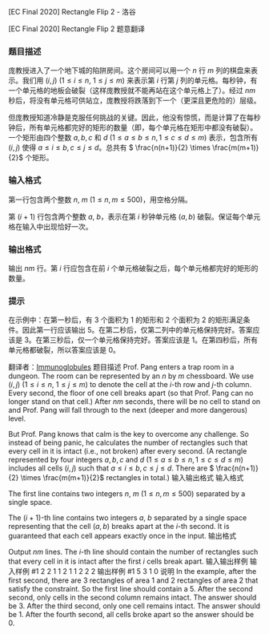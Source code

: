 



[EC Final 2020] Rectangle Flip 2 - 洛谷














[EC Final 2020] Rectangle Flip 2
题意翻译
### 题目描述

庞教授进入了一个地下城的陷阱房间。这个房间可以用一个 $n$ 行 $m$ 列的棋盘来表示。我们用 $(i, j)$ ($1\le i\le n$, $1\le j\le m$) 来表示第 $i$ 行第 $j$ 列的单元格。每秒钟，有一个单元格的地板会破裂（这样庞教授就不能再站在这个单元格上了）。经过 $nm$ 秒后，将没有单元格可供站立，庞教授将跌落到下一个（更深且更危险的）层级。

但庞教授知道冷静是克服任何挑战的关键。因此，他没有惊慌，而是计算了在每秒钟后，所有单元格都完好的矩形的数量（即，每个单元格在矩形中都没有破裂）。一个矩形由四个整数 $a, b, c$ 和 $d$ ($1\le a\le b\le n, 1\le c\le d\le m$) 表示，包含所有 $(i, j)$ 使得 $a\le i\le b, c\le j\le d$。总共有 $
\frac{n(n+1)}{2} \times \frac{m(m+1)}{2}$ 个矩形。

### 输入格式

第一行包含两个整数 $n$, $m$ ($1\le n, m\le 500$)，用空格分隔。

第 $(i+1)$ 行包含两个整数 $a$, $b$，表示在第 $i$ 秒钟单元格 $(a, b)$ 破裂。保证每个单元格在输入中出现恰好一次。

### 输出格式

输出 $nm$ 行。第 $i$ 行应包含在前 $i$ 个单元格破裂之后，每个单元格都完好的矩形的数量。

### 提示

在示例中：在第一秒后，有 $3$ 个面积为 $1$ 的矩形和 $2$ 个面积为 $2$ 的矩形满足条件。因此第一行应该输出 $5$。在第二秒后，仅第二列中的单元格保持完好。答案应该是 $3$。在第三秒后，仅一个单元格保持完好。答案应该是 $1$。在第四秒后，所有单元格都破裂，所以答案应该是 $0$。

翻译者：[Immunoglobules](https://www.luogu.com.cn/user/1066251)
题目描述
Prof. Pang enters a trap room in a dungeon. The room can be represented by an $n$ by $m$ chessboard. We use $(i, j)$ ($1\le i\le n$, $1\le j\le m$) to denote the cell at the $i$-th row and $j$-th column. Every second, the floor of one cell breaks apart (so that Prof. Pang can no longer stand on that cell.) After $nm$ seconds, there will be no cell to stand on and Prof. Pang will fall through to the next (deeper and more dangerous) level.

But Prof. Pang knows that calm is the key to overcome any challenge. So instead of being panic, he calculates the number of rectangles such that every cell in it is intact (i.e., not broken) after every second. (A rectangle represented by four integers $a, b, c$ and $d$ ($1\le a\le b\le n, 1\le c\le d\le m$) includes all cells $(i, j)$ such that $a\le i\le b, c\le j\le d$. There are $
\frac{n(n+1)}{2} \times \frac{m(m+1)}{2}$ rectangles in total.)
输入输出格式
输入格式

The first line contains two integers $n$, $m$ ($1\le n, m\le 500$) separated by a single space. 

The $(i+1)$-th line contains two integers $a$, $b$ separated by a single space representing that the cell $(a, b)$ breaks apart at the $i$-th second. It is guaranteed that each cell appears exactly once in the input. 
输出格式

Output $nm$ lines. The $i$-th line should contain the number of rectangles such that every cell in it is intact after the first $i$ cells break apart.
输入输出样例
输入样例 #1
2 2
1 1
2 1
1 2
2 2
输出样例 #1
5
3
1
0
说明
In the example, after the first second, there are $3$ rectangles of area $1$ and $2$ rectangles of area $2$ that satisfy the constraint. So the first line should contain a $5$. After the second second, only cells in the second column remains intact. The answer should be $3$. After the third second, only one cell remains intact. The answer should be $1$. After the fourth second, all cells broke apart so the answer should be $0$. 






